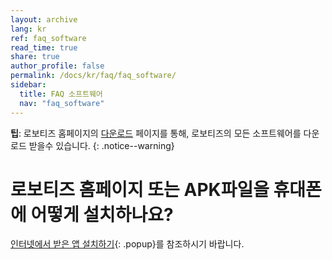 ```yaml
---
layout: archive
lang: kr
ref: faq_software
read_time: true
share: true
author_profile: false
permalink: /docs/kr/faq/faq_software/
sidebar:
  title: FAQ 소프트웨어
  nav: "faq_software"
---
```


**팁**: 로보티즈 홈페이지의 [다운로드] 페이지를 통해, 로보티즈의 모든 소프트웨어를 다운로드 받을수 있습니다.
{: .notice--warning}

# 로보티즈 홈페이지 또는 APK파일을 휴대폰에 어떻게 설치하나요?

[인터넷에서 받은 앱 설치하기]{: .popup}를 참조하시기 바랍니다.


[인터넷에서 받은 앱 설치하기]: /docs/kr/popup/apk_install
[다운로드]: http://www.robotis.com/service/downloadpage.php?ca_id=10
